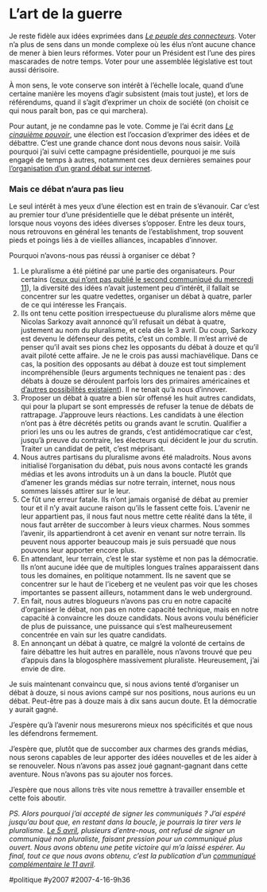 # L’art de la guerre

Je reste fidèle aux idées exprimées dans *[Le peuple des connecteurs](../../page/le-peuple-des-connecteurs)*. Voter n’a plus de sens dans un monde complexe où les élus n’ont aucune chance de mener à bien leurs réformes. Voter pour un Président est l’une des pires mascarades de notre temps. Voter pour une assemblée législative est tout aussi dérisoire.

À mon sens, le vote conserve son intérêt à l’échelle locale, quand d’une certaine manière les moyens d’agir subsistent (mais tout juste), et lors de référendums, quand il s’agit d’exprimer un choix de société (on choisit ce qui nous paraît bon, pas ce qui marchera).

Pour autant, je ne condamne pas le vote. Comme je l’ai écrit dans *[Le cinquième pouvoir](../../page/le-cinquieme-pouvoir)*, une élection est l’occasion d’exprimer des idées et de débattre. C’est une grande chance dont nous devons nous saisir. Voilà pourquoi j’ai suivi cette campagne présidentielle, pourquoi je me suis engagé de temps à autres, notamment ces deux dernières semaines pour [l’organisation d’un grand débat sur internet](speed-dating.md).

### Mais ce débat n’aura pas lieu

Le seul intérêt à mes yeux d’une élection est en train de s’évanouir. Car c’est au premier tour d’une présidentielle que le débat présente un intérêt, lorsque nous voyons des idées diverses s’opposer. Entre les deux tours, nous retrouvons en général les tenants de l’establishment, trop souvent pieds et poings liés à de vieilles alliances, incapables d’innover.

Pourquoi n’avons-nous pas réussi à organiser ce débat ?

1. Le pluralisme a été piétiné par une partie des organisateurs. Pour certains ([ceux qui n’ont pas publié le second communiqué du mercredi 11](invitation-a-francois-bayrou-jean-marie-le-pen-segolene-royal-et-nicolas-sarkozy.md)), la diversité des idées n’avait justement peu d’intérêt, il fallait se concentrer sur les quatre vedettes, organiser un débat à quatre, parler de ce qui intéresse les Français.
2. Ils ont tenu cette position irrespectueuse du pluralisme alors même que Nicolas Sarkozy avait annoncé qu’il refusait un débat à quatre, justement au nom du pluralisme, et cela dès le 3 avril. Du coup, Sarkozy est devenu le défenseur des petits, c’est un comble. Il m’est arrivé de penser qu’il avait ses pions chez les opposants du débat à douze et qu’il avait piloté cette affaire. Je ne le crois pas aussi machiavélique. Dans ce cas, la position des opposants au débat à douze est tout simplement incompréhensible (leurs arguments techniques ne tenaient pas : des débats à douze se déroulent parfois lors des primaires américaines et [d’autres possibilités existaient](speed-dating.md)). Il ne tenait qu’à nous d’innover.
3. Proposer un débat à quatre a bien sûr offensé les huit autres candidats, qui pour la plupart se sont empressés de refuser la tenue de débats de rattrapage. J’approuve leurs réactions. Les candidats à une élection n’ont pas à être décrétés petits ou grands avant le scrutin. Qualifier a priori les uns ou les autres de grands, c’est antidémocratique car c’est, jusqu’à preuve du contraire, les électeurs qui décident le jour du scrutin. Traiter un candidat de petit, c’est méprisant.
4. Nous autres partisans du pluralisme avons été maladroits. Nous avons initialisé l’organisation du débat, puis nous avons contacté les grands médias et les avons introduits un à un dans la boucle. Plutôt que d’amener les grands médias sur notre terrain, internet, nous nous sommes laissés attirer sur le leur.
5. Ce fût une erreur fatale. Ils n’ont jamais organisé de débat au premier tour et il n’y avait aucune raison qu’ils le fassent cette fois. L’avenir ne leur appartient pas, il nous faut nous mettre cette réalité dans la tête, il nous faut arrêter de succomber à leurs vieux charmes. Nous sommes l’avenir, ils appartiendront à cet avenir en venant sur notre terrain. Ils peuvent nous apporter beaucoup mais je suis persuadé que nous pouvons leur apporter encore plus.
6. En attendant, leur terrain, c’est le star système et non pas la démocratie. Ils n’ont aucune idée que de multiples longues traînes apparaissent dans tous les domaines, en politique notamment. Ils ne savent que se concentrer sur le haut de l’iceberg et ne veulent pas voir que les choses importantes se passent ailleurs, notamment dans le web underground.
7. En fait, nous autres blogueurs n’avons pas cru en notre capacité d’organiser le débat, non pas en notre capacité technique, mais en notre capacité à convaincre les douze candidats. Nous avons voulu bénéficier de plus de puissance, une puissance qui s’est malheureusement concentrée en vain sur les quatre candidats.
8. En annonçant un débat à quatre, ce malgré la volonté de certains de faire débattre les huit autres en parallèle, nous n’avons trouvé que peu d’appuis dans la blogosphère massivement pluraliste. Heureusement, j’ai envie de dire.

Je suis maintenant convaincu que, si nous avions tenté d’organiser un débat à douze, si nous avions campé sur nos positions, nous aurions eu un débat. Peut-être pas à douze mais à dix sans aucun doute. Et la démocratie y aurait gagné.

J’espère qu’à l’avenir nous mesurerons mieux nos spécificités et que nous les défendrons fermement.

J’espère que, plutôt que de succomber aux charmes des grands médias, nous serons capables de leur apporter des idées nouvelles et de les aider à se renouveler. Nous n’avons pas assez joué gagnant-gagnant dans cette aventure. Nous n’avons pas su ajouter nos forces.

J’espère que nous allons très vite nous remettre à travailler ensemble et cette fois aboutir.

*PS. Alors pourquoi j’ai accepté de signer les communiqués ? J’ai espéré jusqu’au bout que, en restant dans la boucle, je pourrais la tirer vers le pluralisme.* [*Le 5 avril*](appel-pour-un-debat-entre-candidats-avant-le-premier-tour-des-presidentielles.md)*, plusieurs d’entre-nous, ont refusé de signer un communiqué non pluraliste, faisant pression pour un communiqué plus ouvert. Nous avons obtenu une petite victoire qui m’a laissé espérer. Au final, tout ce que nous avons obtenu, c’est la publication d’un* [*communiqué complémentaire le 11 avril*](invitation-a-francois-bayrou-jean-marie-le-pen-segolene-royal-et-nicolas-sarkozy.md)*.*

#politique #y2007 #2007-4-16-9h36
